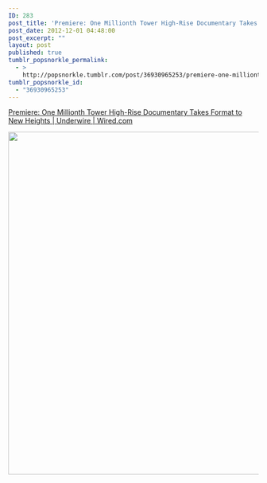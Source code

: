 ```yaml
---
ID: 283
post_title: 'Premiere: One Millionth Tower High-Rise Documentary Takes Format to New Heights | Underwire | Wired.com'
post_date: 2012-12-01 04:48:00
post_excerpt: ""
layout: post
published: true
tumblr_popsnorkle_permalink:
  - >
    http://popsnorkle.tumblr.com/post/36930965253/premiere-one-millionth-tower-high-rise-documentary
tumblr_popsnorkle_id:
  - "36930965253"
---
```

<a href='http://www.wired.com/underwire/2011/11/one-millionth-tower/'>Premiere: One Millionth Tower High-Rise Documentary Takes Format to New Heights | Underwire | Wired.com</a><div class="link_description"><p><img height="688" src="http://f.cl.ly/items/0a423Y021A2z1G1R3G1C/Screen%20Shot%202012-11-30%20at%2010.47.02%20PM.png" width="1065" /></p></div>